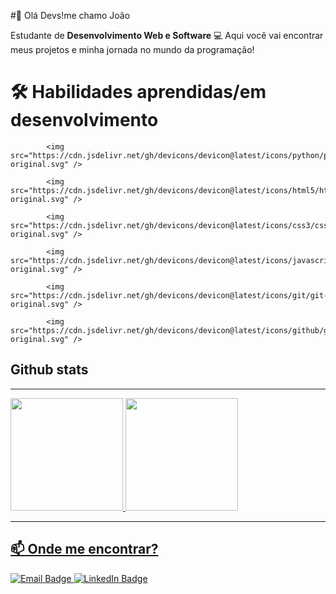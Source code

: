 #👋 Olá Devs!me chamo João
<a href="https://tenor.com/l5TWWqsF4dN.gif"></a>

Estudante de  **Desenvolvimento Web e Software** 💻 Aqui você vai encontrar meus projetos e minha jornada no mundo da programação!
# 🛠️ Habilidades aprendidas/em desenvolvimento

            <img src="https://cdn.jsdelivr.net/gh/devicons/devicon@latest/icons/python/python-original.svg" />
 
            <img src="https://cdn.jsdelivr.net/gh/devicons/devicon@latest/icons/html5/html5-original.svg" />
          
            <img src="https://cdn.jsdelivr.net/gh/devicons/devicon@latest/icons/css3/css3-original.svg" />
          
            <img src="https://cdn.jsdelivr.net/gh/devicons/devicon@latest/icons/javascript/javascript-original.svg" />
          
            <img src="https://cdn.jsdelivr.net/gh/devicons/devicon@latest/icons/git/git-original.svg" />
          
            <img src="https://cdn.jsdelivr.net/gh/devicons/devicon@latest/icons/github/github-original.svg" />
                             

## Github stats

---
<div>
<a href="https://github.com/JoaoNeves-cloud">
<img loading="lazy" height="180em" src="https://github-readme-stats.vercel.app/api/top-langs/?username=JoaoNeves-cloud&layout=compact&langs_count=7&theme=dracula"/>
<img loading="lazy" height="180em" src="https://github-readme-stats.vercel.app/api?username=JoaoNeves-cloud&show_icons=true&theme=dracula&include_all_commits=true&count_private=true"/>
</div>

--- 

## 📫 Onde me encontrar?
<div id="badges">
  <a href="mailto:theloannes@gmail.com">
    <img src="https://img.shields.io/badge/Email-D14836?style=for-the-badge&logo=gmail&logoColor=white" alt="Email Badge"/>
  </a>
  <a href="https://www.linkedin.com/in/joãogabrielneves">
    <img src="https://img.shields.io/badge/LinkedIn-0077B5?style=for-the-badge&logo=linkedin&logoColor=white" alt="LinkedIn Badge"/>
  </a>
</div>

